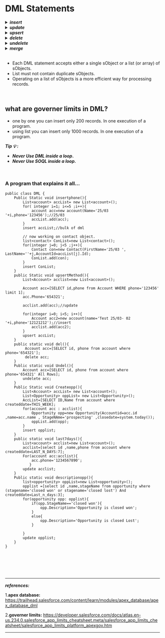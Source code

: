 # DML Statements

<details>
  <summary><b><em>insert</em></b>
</summary>
<p>

```apex
// Create the account sObject 
Account acct = new Account(Name='Acme', Phone='(415)555-1212', NumberOfEmployees=100);
// Insert the account by using DML
insert acct;  
``` 
</p>
</details> 

<details>
  <summary><b><em>update</em></b>
</summary>
<p>

```apex
// List to hold the new contacts to update
List<Contact> listToUpdate = new List<Contact>();
// Iterate through the list and add a title only
//   if the department is Finance
for(Contact con : conList) {
    if (con.Department == 'Finance') {
        con.Title = 'Financial analyst';
        // Add updated contact sObject to the list.
        listToUpdate.add(con);
    }
}
// Bulk update all contacts with one DML call
update listToUpdate;  
``` 
</p>
</details> 

<details>
  <summary><b><em>upsert</em></b>
</summary>
<p>

```apex
// Insert the Josh contact
Contact josh = new Contact(FirstName='Josh',LastName='Kaplan',Department='Finance');       
insert josh;
// Josh's record has been inserted
//   so the variable josh has now an ID
//   which will be used to match the records by upsert
josh.Description = 'Josh\'s record has been updated by the upsert operation.';
// Create the Kathy contact, but don't persist it in the database
Contact kathy = new Contact(FirstName='Kathy',LastName='Brown',Department='Technology');
// List to hold the new contacts to upsert
List<Contact> contacts = new List<Contact> { josh, kathy };
// Call upsert
upsert contacts;
// Result: Josh is updated and Kathy is created.  
``` 
</p>
</details> 

<details>
  <summary><b><em>delete</em></b>
</summary>
<p>

```apex
Contact[] contactsDel = [SELECT Id FROM Contact WHERE LastName='Smith']; 
delete contactsDel;  
``` 
</p>
</details>

<details>
  <summary><b><em>undelete</em></b>
</summary>
<p>

```apex
//Delete account records where Phone =’654321’. Also try undeleting records. [Anonymous Window]

public class point103 {
    public static void method(){
        List<account> accList = [select id,name from account where phone='654321'];
        
        delete accList;
    }
    public static void method2(){
        List<account> accList = [SELECT Id, Name FROM Account WHERE phone='654321' ALL ROWS]; 
        
        undelete accList;
    }
}

``` 
```apex
// undelete employees that were deleted	
List <employee__c> lst = [SELECT id,Account__c FROM Employee__c where IsDeleted=true ALL ROWS];
undelete lst;	
```	
	
</p>
</details>

<details>
  <summary><b><em>merge</em></b>
</summary>
<p>

```apex
// add example 
``` 
</p>
</details>
  
  
<br/>

- Each DML statement accepts either a single sObject or a list (or array) of sObjects.
- List must not contain duplicate sObjects.
- Operating on a list of sObjects is a more efficient way for processing records.

<br/>

## what are governer limits in DML?
- one by one you can insert only 200 records. In one execution of a program.
- using list you can insert only 1000 records. In one execution of a program.	
	
***Tip 💡 :*** 
- **_Never Use DML inside a loop_.**
- **_Never Use SOQL inside a loop_.**
	

	
<br/>	
	

### A program that explains it all...	
	
```apex
public class DML {
    Public Static void insertphone(){
        List<account> accList= new List<account>();
   		for( integer i=1; i<=5 ;i++){
            account acc=new account(Name='25/03 '+i,phone='123456');//25/03 
        	accList.add(acc);
      	}
    	insert accList;//bulk of dml
   
        // now working on contact object.
        list<contact> ConList=new List<contact>();
        for(integer j=0; j<5 ;j++){
            Contact con=new Contact(FirstName='25/03 ', LastName=''+j,AccountId=accList[j].Id);
            ConList.add(con);
        }
        insert ConList;
    }
    public Static void upsertMethod(){
        List<Account> acclist=new List<account>();
        
        Account acc=[SELECT id,phone from Account WHERE phone='123456' limit 1];
        acc.Phone='654321';
        
        acclist.add(acc);//update
        
        for(integer i=0; i<5; i++){
            Account acc2=new account(name='Test 25/03- 02 '+i,phone='12121212');//insert
            acclist.add(acc2);
        }
        upsert accList;
    }
    public static void del(){
         Account acc=[SELECT id, phone from account where phone='654321'];
         delete acc;
    }
    Public static void Undel(){
        Account acc=[SELECT id, phone from account where phone='654321' All Rows];
        undelete acc;
    }
    Public Static void Createopp(){
        List<Account> accList= new List<account>();
        List<Opportunity> oppList= new List<Opportunity>();
        AccList=[SELECT ID,Name from account where createddate=THIS_WEEK];
        for(account acc : acclist){
            Opportunity opp=new Opportunity(Accountid=acc.id ,name=acc.name , StageNAme='prospecting' ,closedate=system.today());
            oppList.add(opp);
		}
        insert opplist;
    }
    public static void last7days(){
        List<account> acclist=new List<account>();
        acclist=[select id ,name,phone from account where createddate=LAST_N_DAYS:7];
        For(account acc:acclist){
            acc.phone='1234567890';
           }
        update acclist;
    }
    Public static void descriptionopp(){
        list<opportunity> oppList=new List<opportunity>();
        opplist =[select id ,name,stageName from opportunity where (stagename='closed won' or stagename='closed lost') And createddate=Last_n_days:3];
        for(opportunity opp: opplist){
            if(opp.StageName=='closed won'){
                opp.Description='Opportunity is closed won';
            }
            else{
                opp.Description='Opportunity is closed Lost';
            }
            
        }
        update opplist;
    }
}
```
  

  
  
<br/>
  
<br/>

<br/>
  
<br/>
  
---
***references:***
	
1.**apex database:** https://trailhead.salesforce.com/content/learn/modules/apex_database/apex_database_dml  
	
2.**governer limits:** https://developer.salesforce.com/docs/atlas.en-us.234.0.salesforce_app_limits_cheatsheet.meta/salesforce_app_limits_cheatsheet/salesforce_app_limits_platform_apexgov.htm

---
  
